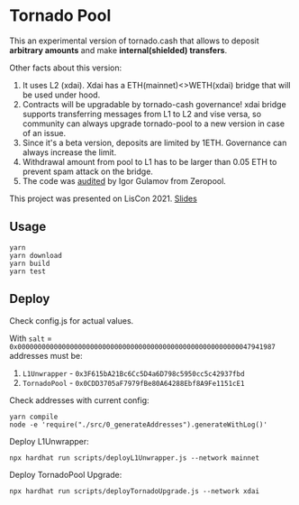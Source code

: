 # Tornado Pool

This an experimental version of tornado.cash that allows to deposit **arbitrary amounts** and make **internal(shielded) transfers**.

Other facts about this version:

1. It uses L2 (xdai). Xdai has a ETH(mainnet)<>WETH(xdai) bridge that will be used under hood.
2. Contracts will be upgradable by tornado-cash governance! xdai bridge supports transferring messages from L1 to L2 and vise versa, so community can always upgrade tornado-pool to a new version in case of an issue.
3. Since it's a beta version, deposits are limited by 1ETH. Governance can always increase the limit.
4. Withdrawal amount from pool to L1 has to be larger than 0.05 ETH to prevent spam attack on the bridge.
5. The code was [audited](./resources/Zeropool-Tornado.pool-audit.pdf) by Igor Gulamov from Zeropool.

This project was presented on LisCon 2021. [Slides](https://docs.google.com/presentation/d/1CbI6fiWvgwoD_1ahcSR62wD7V4TdSzkdL2RwAeMPagQ/edit#slide=id.gf731d8850e_0_133)

## Usage

```shell
yarn
yarn download
yarn build
yarn test
```

## Deploy

Check config.js for actual values.

With `salt` = `0x0000000000000000000000000000000000000000000000000000000047941987` addresses must be:

1. `L1Unwrapper` - `0x3F615bA21Bc6Cc5D4a6D798c5950cc5c42937fbd`
2. `TornadoPool` - `0x0CDD3705aF7979fBe80A64288Ebf8A9Fe1151cE1`

Check addresses with current config:

```shell
yarn compile
node -e 'require("./src/0_generateAddresses").generateWithLog()'
```

Deploy L1Unwrapper:

```shell
npx hardhat run scripts/deployL1Unwrapper.js --network mainnet
```

Deploy TornadoPool Upgrade:

```shell
npx hardhat run scripts/deployTornadoUpgrade.js --network xdai
```
